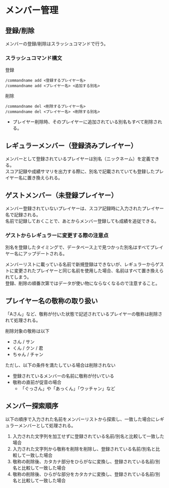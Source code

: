 # メンバー管理

## 登録/削除
メンバーの登録/削除はスラッシュコマンドで行う。

### スラッシュコマンド構文
登録
```
/commandname add <登録するプレイヤー名>
/commandname add <プレイヤー名> <追加する別名>
```
削除
```
/commandname del <削除するプレイヤー名>
/commandname del <プレイヤー名> <削除する別名>
```
- プレイヤー削除時、そのプレイヤーに追加されている別名もすべて削除される。

## レギュラーメンバー（登録済みプレイヤー）
メンバーとして登録されているプレイヤーは別名（ニックネーム）を定義できる。  
スコア記録や成績サマリを出力する際に、別名で記載されていても登録したプレイヤー名に置き換えられる。

## ゲストメンバー（未登録プレイヤー）
メンバー登録されていないプレイヤーは、スコア記録時に入力されたプレイヤー名で記録される。  
名前で記録しておくことで、あとからメンバー登録しても成績を追従できる。

### ゲストからレギュラーに変更する際の注意点

別名を登録したタイミングで、データベース上で見つかった別名はすべてプレイヤー名にアップデートされる。

メンバーリストに載っている名前で新規登録はできないが、レギュラーからゲストに変更されたプレイヤーと同じ名前を使用した場合、名前はすべて置き換えられてしまう。  
登録、削除の順番次第ではデータが使い物にならなくなるので注意すること。

## プレイヤー名の敬称の取り扱い
「Aさん」など、敬称が付いた状態で記述されているプレイヤーの敬称は削除されて処理される。

削除対象の敬称は以下
- さん / サン
- くん / クン / 君
- ちゃん / チャン

ただし、以下の条件を満たしている場合は削除されない
- 登録されているメンバーの名前に敬称が付いている
- 敬称の直前が促音の場合
  - 「ぐっさん」や「あっくん」「ウッチャン」など

## メンバー探索順序 
以下の順序で入力された名前をメンバーリストから探索し、一致した場合にレギュラーメンバーとして処理される。

1. 入力された文字列を加工せずに登録されている名前/別名と比較して一致した場合
2. 入力された文字列から敬称を削除を削除し、登録されている名前/別名と比較して一致した場合
3. 敬称の削除後、カタカナ部分をひらがなに変換し、登録されている名前/別名と比較して一致した場合
4. 敬称の削除後、ひらがな部分をカタカナに変換し、登録されている名前/別名と比較して一致した場合
